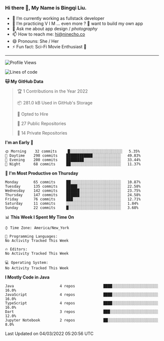 ### Hi there 👋, My Name is Bingqi Liu.

- 🔭 I’m currently working as fullstack developer
- 🌱 I’m practicing V I M ... even more ? 🤨 want to build my own app
- 💬 Ask me about app design / *photography*
- 📫 How to reach me: hi@ninecho.co
- 😄 Pronouns: She / Her
- ⚡ Fun fact: Sci-Fi Movie Enthusiast 🚀

---

<!--START_SECTION:waka-->
![Profile Views](http://img.shields.io/badge/Profile%20Views-0-blue)

![Lines of code](https://img.shields.io/badge/From%20Hello%20World%20I%27ve%20Written-815%20Thousand%20lines%20of%20code-blue)

**🐱 My GitHub Data** 

> 🏆 1 Contributions in the Year 2022
 > 
> 📦 281.0 kB Used in GitHub's Storage 
 > 
> 💼 Opted to Hire
 > 
> 📜 27 Public Repositories 
 > 
> 🔑 14 Private Repositories  
 > 
**I'm an Early 🐤** 

```text
🌞 Morning    32 commits     █░░░░░░░░░░░░░░░░░░░░░░░░   5.35% 
🌆 Daytime    298 commits    ████████████░░░░░░░░░░░░░   49.83% 
🌃 Evening    200 commits    ████████░░░░░░░░░░░░░░░░░   33.44% 
🌙 Night      68 commits     ██░░░░░░░░░░░░░░░░░░░░░░░   11.37%

```
📅 **I'm Most Productive on Thursday** 

```text
Monday       65 commits     ██░░░░░░░░░░░░░░░░░░░░░░░   10.87% 
Tuesday      135 commits    █████░░░░░░░░░░░░░░░░░░░░   22.58% 
Wednesday    142 commits    ██████░░░░░░░░░░░░░░░░░░░   23.75% 
Thursday     147 commits    ██████░░░░░░░░░░░░░░░░░░░   24.58% 
Friday       76 commits     ███░░░░░░░░░░░░░░░░░░░░░░   12.71% 
Saturday     11 commits     ░░░░░░░░░░░░░░░░░░░░░░░░░   1.84% 
Sunday       22 commits     █░░░░░░░░░░░░░░░░░░░░░░░░   3.68%

```


📊 **This Week I Spent My Time On** 

```text
⌚︎ Time Zone: America/New_York

💬 Programming Languages: 
No Activity Tracked This Week

🔥 Editors: 
No Activity Tracked This Week

💻 Operating System: 
No Activity Tracked This Week

```

**I Mostly Code in Java** 

```text
Java                     4 repos             ████░░░░░░░░░░░░░░░░░░░░░   16.0% 
JavaScript               4 repos             ████░░░░░░░░░░░░░░░░░░░░░   16.0% 
TypeScript               4 repos             ████░░░░░░░░░░░░░░░░░░░░░   16.0% 
Dart                     3 repos             ███░░░░░░░░░░░░░░░░░░░░░░   12.0% 
Jupyter Notebook         2 repos             ██░░░░░░░░░░░░░░░░░░░░░░░   8.0%

```



 Last Updated on 04/03/2022 05:20:56 UTC
<!--END_SECTION:waka-->
